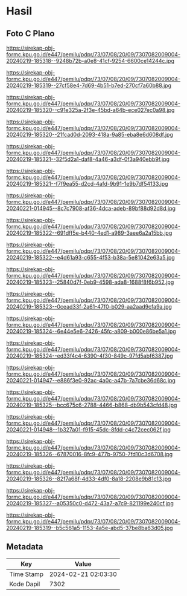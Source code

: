 # Hasil

## Foto C Plano

https://sirekap-obj-formc.kpu.go.id/e447/pemilu/pdpr/73/07/08/20/09/7307082009004-20240219-185318--9248b72b-a0e8-41cf-9254-6600ce14244c.jpg

https://sirekap-obj-formc.kpu.go.id/e447/pemilu/pdpr/73/07/08/20/09/7307082009004-20240219-185319--27cf58e4-7d69-4b51-b7ed-270cf7a60b88.jpg

https://sirekap-obj-formc.kpu.go.id/e447/pemilu/pdpr/73/07/08/20/09/7307082009004-20240219-185320--c91e325a-2f3e-45bd-a64b-ece027ec0a98.jpg

https://sirekap-obj-formc.kpu.go.id/e447/pemilu/pdpr/73/07/08/20/09/7307082009004-20240219-185320--21fcad0d-2093-418a-9a85-eba8e6d608df.jpg

https://sirekap-obj-formc.kpu.go.id/e447/pemilu/pdpr/73/07/08/20/09/7307082009004-20240219-185321--32f5d2a1-daf8-4a46-a3df-0f3a940ebb9f.jpg

https://sirekap-obj-formc.kpu.go.id/e447/pemilu/pdpr/73/07/08/20/09/7307082009004-20240219-185321--f7f9ea55-d2cd-4afd-9b91-1e9b7df54133.jpg

https://sirekap-obj-formc.kpu.go.id/e447/pemilu/pdpr/73/07/08/20/09/7307082009004-20240221-014945--8c7c7908-af36-4dca-adeb-89bf88d92d8d.jpg

https://sirekap-obj-formc.kpu.go.id/e447/pemilu/pdpr/73/07/08/20/09/7307082009004-20240219-185322--691dff5e-b440-4ed1-a989-3aee6a2a15bb.jpg

https://sirekap-obj-formc.kpu.go.id/e447/pemilu/pdpr/73/07/08/20/09/7307082009004-20240219-185322--e4d61a93-c655-4f53-b38a-5e81042e63a5.jpg

https://sirekap-obj-formc.kpu.go.id/e447/pemilu/pdpr/73/07/08/20/09/7307082009004-20240219-185323--25840d7f-0eb9-4598-ada8-1688f8f6b952.jpg

https://sirekap-obj-formc.kpu.go.id/e447/pemilu/pdpr/73/07/08/20/09/7307082009004-20240219-185323--0cead33f-2a61-47f0-b029-aa2aad9cfa9a.jpg

https://sirekap-obj-formc.kpu.go.id/e447/pemilu/pdpr/73/07/08/20/09/7307082009004-20240219-185324--6e44e5e6-2426-45fc-a809-b000e86be5a1.jpg

https://sirekap-obj-formc.kpu.go.id/e447/pemilu/pdpr/73/07/08/20/09/7307082009004-20240219-185324--ed33f4c4-6390-4f30-849c-97fd5abf6387.jpg

https://sirekap-obj-formc.kpu.go.id/e447/pemilu/pdpr/73/07/08/20/09/7307082009004-20240221-014947--e886f3e0-92ac-4a0c-a47b-7a7cbe36d68c.jpg

https://sirekap-obj-formc.kpu.go.id/e447/pemilu/pdpr/73/07/08/20/09/7307082009004-20240219-185325--bcc675c6-2788-4466-b868-db9b543cfd48.jpg

https://sirekap-obj-formc.kpu.go.id/e447/pemilu/pdpr/73/07/08/20/09/7307082009004-20240221-014948--1b327a01-f915-45dc-8fdd-c4c72cec062f.jpg

https://sirekap-obj-formc.kpu.go.id/e447/pemilu/pdpr/73/07/08/20/09/7307082009004-20240219-185326--67870016-8fc9-477b-9750-7fd10c3d6708.jpg

https://sirekap-obj-formc.kpu.go.id/e447/pemilu/pdpr/73/07/08/20/09/7307082009004-20240219-185326--82f7a68f-4d33-4df0-8a18-2208e9b81c13.jpg

https://sirekap-obj-formc.kpu.go.id/e447/pemilu/pdpr/73/07/08/20/09/7307082009004-20240219-185327--a05350c0-d472-43a7-a7c9-821199e240cf.jpg

https://sirekap-obj-formc.kpu.go.id/e447/pemilu/pdpr/73/07/08/20/09/7307082009004-20240219-185319--b5c561a5-1153-4a5e-abd5-37be8ba63d05.jpg


## Metadata

| Key        | Value               |
| ---------- | ------------------- |
| Time Stamp | 2024-02-21 02:03:30 |
| Kode Dapil | 7302                |



